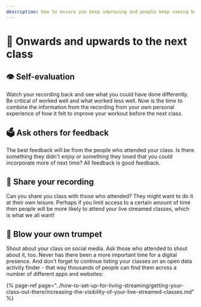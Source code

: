 ```yaml
---
description: How to ensure you keep improving and people keep coming back.
---
```


# 🚀 Onwards and upwards to the next class

## 👁 Self-evaluation

Watch your recording back and see what you could have done differently. Be critical of worked well and what worked less well. Now is the time to combine the information from the recording from your own personal experience of how it felt to improve your workout before the next class.

## 🗳 Ask others for feedback

The best feedback will be from the people who attended your class. Is there something they didn't enjoy or something they loved that you could incorporate more of next time? All feedback is good feedback.

## 🎥 Share your recording

Can you share you class with those who attended? They might want to do it at their own leisure. Perhaps if you limit access to a certain amount of time then people will be more likely to attend your live streamed classes, which is what we all want!

## 🎺 Blow your own trumpet

Shout about your class on social media. Ask those who attended to shout about it, too. Never has there been a more important time for a digital presence. And don't forget to continue listing your classes on an open data activity finder - that way thousands of people can find them across a number of different apps and websites:

{% page-ref page="../how-to-set-up-for-living-streaming/getting-your-class-out-there/increasing-the-visibility-of-your-live-streamed-classes.md" %}

